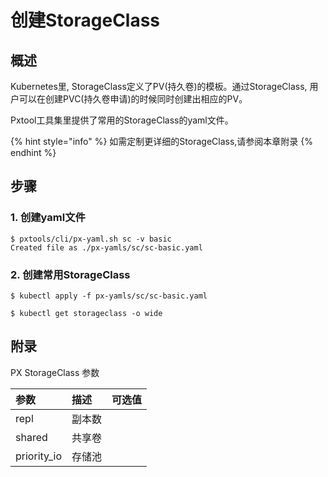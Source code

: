 # 创建StorageClass

## 概述 <a id="overview"></a>

Kubernetes里, StorageClass定义了PV\(持久卷\)的模板。通过StorageClass, 用户可以在创建PVC\(持久卷申请\)的时候同时创建出相应的PV。

Pxtool工具集里提供了常用的StorageClass的yaml文件。

{% hint style="info" %}
如需定制更详细的StorageClass,请参阅本章附录
{% endhint %}

## 步骤 <a id="steps"></a>

### 1. 创建yaml文件

```text
$ pxtools/cli/px-yaml.sh sc -v basic
Created file as ./px-yamls/sc/sc-basic.yaml
```

### 2. 创建常用StorageClass

```text
$ kubectl apply -f px-yamls/sc/sc-basic.yaml

$ kubectl get storageclass -o wide 
```

## 附录

PX StorageClass 参数

| 参数 | 描述 | 可选值 |
| :--- | :--- | :--- |
| repl | 副本数 |  |
| shared | 共享卷 |  |
| priority\_io | 存储池 |  |

